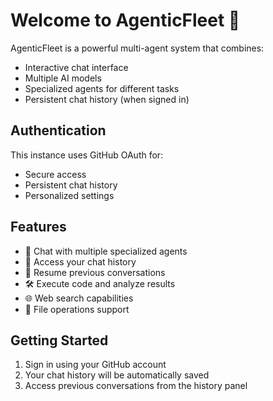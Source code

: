 # Welcome to AgenticFleet 🚀

AgenticFleet is a powerful multi-agent system that combines:
- Interactive chat interface
- Multiple AI models
- Specialized agents for different tasks
- Persistent chat history (when signed in)

## Authentication

This instance uses GitHub OAuth for:
- Secure access
- Persistent chat history
- Personalized settings

## Features

- 💬 Chat with multiple specialized agents
- 📝 Access your chat history
- 🔄 Resume previous conversations
- 🛠️ Execute code and analyze results
- 🌐 Web search capabilities
- 📁 File operations support

## Getting Started

1. Sign in using your GitHub account
2. Your chat history will be automatically saved
3. Access previous conversations from the history panel
